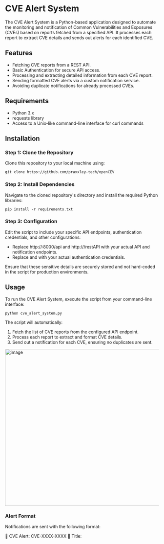 # CVE Alert System

The CVE Alert System is a Python-based application designed to automate the monitoring and notification of Common Vulnerabilities and Exposures (CVEs) based on reports fetched from a specified API. It processes each report to extract CVE details and sends out alerts for each identified CVE.

## Features

- Fetching CVE reports from a REST API.
- Basic Authentication for secure API access.
- Processing and extracting detailed information from each CVE report.
- Sending formatted CVE alerts via a custom notification service.
- Avoiding duplicate notifications for already processed CVEs.

## Requirements

- Python 3.x
- requests library
- Access to a Unix-like command-line interface for curl commands

## Installation

### Step 1: Clone the Repository

Clone this repository to your local machine using:

    git clone https://github.com/praxxley-tech/openCEV

### Step 2: Install Dependencies

Navigate to the cloned repository's directory and install the required Python libraries:

    pip install -r requirements.txt

### Step 3: Configuration

Edit the script to include your specific API endpoints, authentication credentials, and other configurations:

- Replace http://<server-ip>:8000/api and http://<server-ip>/restAPI with your actual API and notification endpoints.
- Replace <username> and <password> with your actual authentication credentials.

Ensure that these sensitive details are securely stored and not hard-coded in the script for production environments.

## Usage

To run the CVE Alert System, execute the script from your command-line interface:

    python cve_alert_system.py

The script will automatically:

1. Fetch the list of CVE reports from the configured API endpoint.
2. Process each report to extract and format CVE details.
3. Send out a notification for each CVE, ensuring no duplicates are sent.

<img width="513" alt="image" src="https://github.com/praxxley-tech/openCEV/assets/82277204/f1541fa0-0f79-42d7-8868-cc994efd2cc3">

### Alert Format

Notifications are sent with the following format:

🚨 CVE Alert: CVE-XXXX-XXXX 🚨
Title: <Title of the CVE>
ID: <Report ID>
CVE: <CVE ID>
Score: <CVSS Score>
Summary: <CVE Summary>

<img width="516" alt="image" src="https://github.com/praxxley-tech/openCEV/assets/82277204/eb2d482f-4036-4deb-9217-c81c0ec7e8b8">

## Security and Privacy

Ensure to handle authentication credentials and sensitive information with care:

- Avoid hard-coding credentials directly in the script.
- Use environment variables or secure vaults to manage sensitive information.
- Regularly update and rotate credentials.

## Troubleshooting

- Ensure all dependencies are correctly installed and up-to-date.
- Verify network connectivity to the specified API and notification endpoints.
- Check for correct authentication credentials and endpoint configurations.
- For detailed error logs, consider implementing logging within the script.

## Contributing

Contributions to the CVE Alert System are welcome. If you have suggestions for improving this system, please follow the steps below:

1. **Fork the Repository**: Navigate to the original repository, and use the 'Fork' button to create your own copy of the project to your account.
2. **Create Your Feature Branch**: From your forked repository, execute `git checkout -b feature/YourAmazingFeature` in your terminal to create a new branch for your contributions.
3. **Commit Your Changes**: After making your changes, commit them with a clear and concise commit message using `git commit -m 'Add some YourAmazingFeature'`.
4. **Push to the Branch**: Upload your changes to your repository with `git push origin feature/YourAmazingFeature`.
5. **Open a Pull Request**: On your forked repository on GitHub, select your 'feature' branch and click on 'Pull Request'. Fill in some details about your changes and submit the request for review.

Your contributions will be reviewed as soon as possible. We appreciate your effort to enhance the functionality and performance of the CVE Alert System!

## Contact

For any questions or concerns regarding this project, or if you need support, please reach out to the repository owner.

Thank you for considering contributing to the CVE Alert System. Your effort to improve this tool is greatly appreciated!
